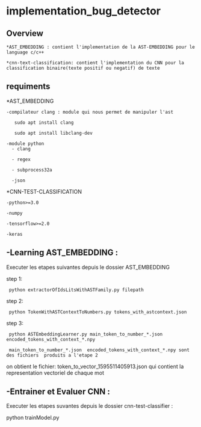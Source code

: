 # implementation_bug_detector
Overview
----------
    *AST_EMBEDDING : contient l'implementation de la AST-EMBEDDING pour le language c/c++

    *cnn-text-classification: contient l'implementation du CNN pour la classification binaire(texte positif ou negatif) de texte 

requiments
------------
  *AST_EMBEDDING

    -compilateur clang : module qui nous permet de manipuler l'ast

       sudo apt install clang

       sudo apt install libclang-dev
       
    -module python
      - clang

      - regex

      - subprocess32a

      -json
      
  *CNN-TEST-CLASSIFICATION

    -python>=3.0

    -numpy
   
    -tensorflow>=2.0

    -keras
   
-Learning AST_EMBEDDING :
--------------------------
  Executer les etapes suivantes depuis le dossier AST_EMBEDDING
  
  step 1:
  
     python extractorOfIdsLitsWithASTFamily.py filepath 
     
  step 2:
  
     python TokenWithASTContextToNumbers.py tokens_with_astcontext.json   
     
  step 3:
  
     python ASTEmbeddingLearner.py main_token_to_number_*.json  encoded_tokens_with_context_*.npy
     
     main_token_to_number_*.json  encoded_tokens_with_context_*.npy sont des fichiers  produits a l'etape 2 
     
  on obtient le fichier: token_to_vector_1595511405913.json qui contient la representation vectoriel de chaque mot
  
-Entrainer et Evaluer  CNN :
--------------------------------
Executer les etapes suvantes  depuis le dossier cnn-test-classifier :

  python trainModel.py
